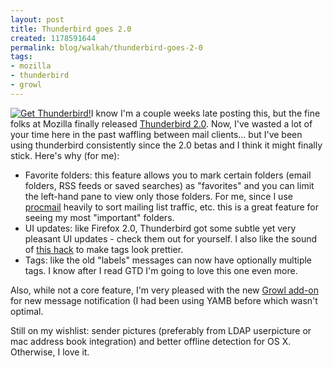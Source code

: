 ```yaml
--- 
layout: post
title: Thunderbird goes 2.0
created: 1178591644
permalink: blog/walkah/thunderbird-goes-2-0
tags: 
- mozilla
- thunderbird
- growl
---
```

<p><a href="http://www.spreadfirefox.com/?q=affiliates&amp;id=7295&amp;t=177"><img border="0" alt="Get Thunderbird!" title="Get Thunderbird!" src="http://sfx-images.mozilla.org/affiliates/thunderbird/reclaimyourinbox_small.png" class="left"/></a>I know I'm a couple weeks late posting this, but the fine folks at Mozilla finally released <a href="http://www.mozilla.com/en-US/thunderbird/">Thunderbird 2.0</a>. Now, I've wasted a lot of your time here in the past waffling between mail clients... but I've been using thunderbird consistently since the 2.0 betas and I think it might finally stick. Here's why (for me):
</p>
<ul>
<li>Favorite folders: this feature allows you to mark certain folders (email folders, RSS feeds or saved searches) as "favorites" and you can limit the left-hand pane to view only those folders. For me, since I use <a href="http://www.procmail.org/">procmail</a> heavily to sort mailing list traffic, etc. this is a great feature for seeing my most "important" folders.</li>
<li>UI updates: like Firefox 2.0, Thunderbird got some subtle yet very pleasant UI updates - check them out for yourself. I also like the sound of <a href="http://www.twistermc.com/blog/2007/04/10/thunderbird-labels">this hack</a> to make tags look prettier.</li>
<li>Tags: like the old "labels" messages can now have optionally multiple tags. I know after I read GTD I'm going to love this one even more.</li>
</ul>
<p>Also, while not a core feature, I'm very pleased with the new <a href="https://addons.mozilla.org/en-US/thunderbird/addon/4634">Growl add-on</a> for new message notification (I had been using YAMB before which wasn't optimal.</p>
<p>Still on my wishlist: sender pictures (preferably from LDAP userpicture or mac address book integration) and better offline detection for OS X. Otherwise, I love it.</p>
